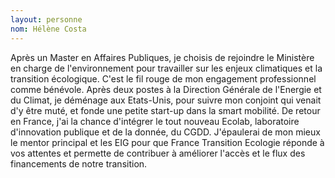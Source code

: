 ```yaml
---
layout: personne
nom: Hélène Costa
---
```


Après un Master en Affaires Publiques, je choisis de rejoindre le Ministère en charge de l'environnement pour travailler sur les enjeux climatiques et la transition écologique. C'est le fil rouge de mon engagement professionnel comme bénévole. Après deux postes à la Direction Générale de l'Energie et du Climat, je déménage aux Etats-Unis, pour suivre mon conjoint qui venait d'y être muté, et fonde une petite start-up dans la smart mobilité. De retour en France, j'ai la chance d'intégrer le tout nouveau Ecolab, laboratoire d'innovation publique et de la donnée, du CGDD. J'épaulerai de mon mieux le mentor principal et les EIG pour que France Transition Ecologie réponde à vos attentes et permette de contribuer à améliorer l'accès et le flux des financements de notre transition.
